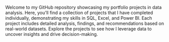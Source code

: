 Welcome to my GitHub repository showcasing my portfolio projects in data analysis. Here, you'll find a collection of projects that I have completed individually, demonstrating my skills in SQL, Excel, and Power BI. Each project includes detailed analysis, findings, and recommendations based on real-world datasets. Explore the projects to see how I leverage data to uncover insights and drive decision-making.
